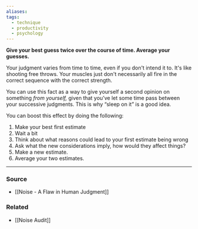 ```yaml
---
aliases: 
tags:
  - technique
  - productivity
  - psychology
---
```

**Give your best guess twice over the course of time. Average your guesses.**

Your judgment varies from time to time, even if you don't intend it to. It's like shooting free throws. Your muscles just don't necessarily all fire in the correct sequence with the correct strength. 

You can use this fact as a way to give yourself a second opinion on something *from yourself,* given that you’ve let some time pass between your successive judgments. This is why “sleep on it” is a good idea.

You can boost this effect by doing the following:

1. Make your best first estimate
2. Wait a bit
3. Think about what reasons could lead to your first estimate being wrong
4. Ask what the new considerations imply, how would they affect things?
5. Make a new estimate.
6. Average your two estimates.

---

### Source
- [[Noise - A Flaw in Human Judgment]]

### Related
- [[Noise Audit]]
